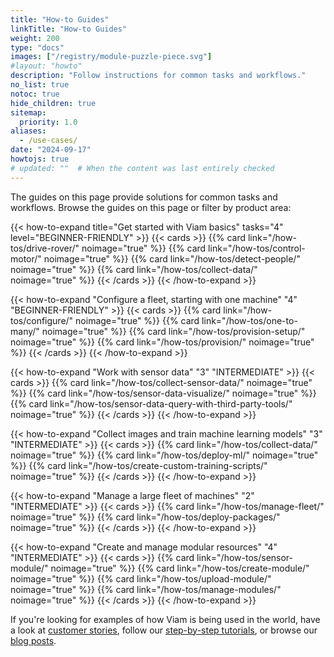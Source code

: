 ```yaml
---
title: "How-to Guides"
linkTitle: "How-to Guides"
weight: 200
type: "docs"
images: ["/registry/module-puzzle-piece.svg"]
#layout: "howto"
description: "Follow instructions for common tasks and workflows."
no_list: true
notoc: true
hide_children: true
sitemap:
  priority: 1.0
aliases:
  - /use-cases/
date: "2024-09-17"
howtojs: true
# updated: ""  # When the content was last entirely checked
---
```


<div class="max-page">
<p>
The guides on this page provide solutions for common tasks and workflows. Browse the guides on this page or filter by product area:
</p>

<div id="tutorial-menu" class="lozad">
  <div id="resource-list" style="display:none;"></div>
  <div id="platformarea-list" data-parent="#tutorial-menu"></div>
</div>
<div class="search-panel__results guides card-container lozad">
    <div id="hits" class="row-no-margin"></div>
    <div id="pagination"></div>
</div>

<div id="how-to-paths">

{{< how-to-expand title="Get started with Viam basics" tasks="4" level="BEGINNER-FRIENDLY" >}}
{{< cards >}}
{{% card link="/how-tos/drive-rover/" noimage="true" %}}
{{% card link="/how-tos/control-motor/" noimage="true" %}}
{{% card link="/how-tos/detect-people/" noimage="true" %}}
{{% card link="/how-tos/collect-data/" noimage="true" %}}
{{< /cards >}}
{{< /how-to-expand >}}

{{< how-to-expand "Configure a fleet, starting with one machine" "4" "BEGINNER-FRIENDLY" >}}
{{< cards >}}
{{% card link="/how-tos/configure/" noimage="true" %}}
{{% card link="/how-tos/one-to-many/" noimage="true" %}}
{{% card link="/how-tos/provision-setup/" noimage="true" %}}
{{% card link="/how-tos/provision/" noimage="true" %}}
{{< /cards >}}
{{< /how-to-expand >}}

{{< how-to-expand "Work with sensor data" "3" "INTERMEDIATE" >}}
{{< cards >}}
{{% card link="/how-tos/collect-sensor-data/" noimage="true" %}}
{{% card link="/how-tos/sensor-data-visualize/" noimage="true" %}}
{{% card link="/how-tos/sensor-data-query-with-third-party-tools/" noimage="true" %}}
{{< /cards >}}
{{< /how-to-expand >}}

{{< how-to-expand "Collect images and train machine learning models" "3" "INTERMEDIATE" >}}
{{< cards >}}
{{% card link="/how-tos/collect-data/" noimage="true" %}}
{{% card link="/how-tos/deploy-ml/" noimage="true" %}}
{{% card link="/how-tos/create-custom-training-scripts/" noimage="true" %}}
{{< /cards >}}
{{< /how-to-expand >}}

{{< how-to-expand "Manage a large fleet of machines" "2" "INTERMEDIATE" >}}
{{< cards >}}
{{% card link="/how-tos/manage-fleet/" noimage="true" %}}
{{% card link="/how-tos/deploy-packages/" noimage="true" %}}
{{< /cards >}}
{{< /how-to-expand >}}

{{< how-to-expand "Create and manage modular resources" "4" "INTERMEDIATE" >}}
{{< cards >}}
{{% card link="/how-tos/sensor-module/" noimage="true" %}}
{{% card link="/how-tos/create-module/" noimage="true" %}}
{{% card link="/how-tos/upload-module/" noimage="true" %}}
{{% card link="/how-tos/manage-modules/" noimage="true" %}}
{{< /cards >}}
{{< /how-to-expand >}}

</div>

<p>If you're looking for examples of how Viam is being used in the world, have a look at <a href="https://www.viam.com/customers">customer stories</a>, follow our <a href="../tutorials/">step-by-step tutorials</a>, or browse our <a href="https://www.viam.com/blog?categories=Tutorials">blog posts</a>.</p>
</div>
